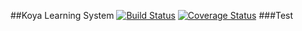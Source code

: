 ##Koya Learning System 
[![Build Status](https://travis-ci.org/andela-gjames/Koya.svg?branch=develop)](https://travis-ci.org/andela-gjames/Koya)
[![Coverage Status](https://coveralls.io/repos/github/andela-gjames/Koya/badge.svg?branch=develop)](https://coveralls.io/github/andela-gjames/Koya?branch=develop)
###Test
